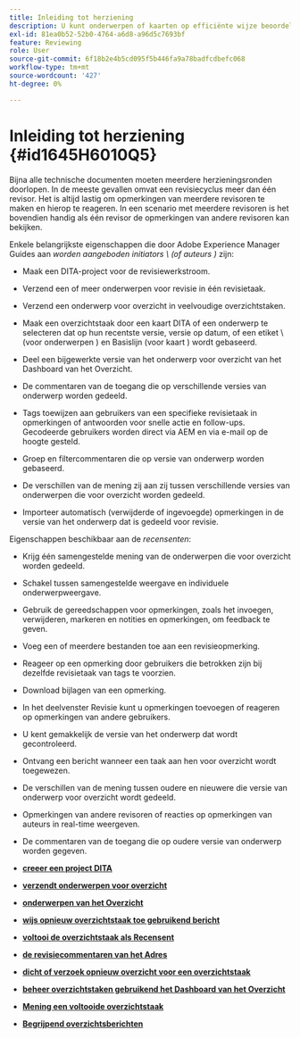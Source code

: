 ```yaml
---
title: Inleiding tot herziening
description: U kunt onderwerpen of kaarten op efficiënte wijze beoordelen in AEM Guides voor een vloeiende inhoudsevaluatie. De functies voor auteurs en revisoren in AEM Guides kennen.
exl-id: 81ea0b52-52b0-4764-a6d8-a96d5c7693bf
feature: Reviewing
role: User
source-git-commit: 6f18b2e4b5cd095f5b446fa9a78badfcdbefc068
workflow-type: tm+mt
source-wordcount: '427'
ht-degree: 0%

---
```


# Inleiding tot herziening {#id1645H6010Q5}

Bijna alle technische documenten moeten meerdere herzieningsronden doorlopen. In de meeste gevallen omvat een revisiecyclus meer dan één revisor. Het is altijd lastig om opmerkingen van meerdere revisoren te maken en hierop te reageren. In een scenario met meerdere revisoren is het bovendien handig als één revisor de opmerkingen van andere revisoren kan bekijken.

Enkele belangrijkste eigenschappen die door Adobe Experience Manager Guides aan *worden aangeboden initiators \ (of auteurs \)* zijn:

- Maak een DITA-project voor de revisiewerkstroom.
- Verzend een of meer onderwerpen voor revisie in één revisietaak.

- Verzend een onderwerp voor overzicht in veelvoudige overzichtstaken.

- Maak een overzichtstaak door een kaart DITA of een onderwerp te selecteren dat op hun recentste versie, versie op datum, of een etiket \ (voor onderwerpen \) en Basislijn \(voor kaart \) wordt gebaseerd.

- Deel een bijgewerkte versie van het onderwerp voor overzicht van het Dashboard van het Overzicht.

- De commentaren van de toegang die op verschillende versies van onderwerp worden gedeeld.
- Tags toewijzen aan gebruikers van een specifieke revisietaak in opmerkingen of antwoorden voor snelle actie en follow-ups. Gecodeerde gebruikers worden direct via AEM en via e-mail op de hoogte gesteld.
- Groep en filtercommentaren die op versie van onderwerp worden gebaseerd.

- De verschillen van de mening zij aan zij tussen verschillende versies van onderwerpen die voor overzicht worden gedeeld.

- Importeer automatisch \(verwijderde of ingevoegde\) opmerkingen in de versie van het onderwerp dat is gedeeld voor revisie.


Eigenschappen beschikbaar aan de *recensenten*:

- Krijg één samengestelde mening van de onderwerpen die voor overzicht worden gedeeld.
- Schakel tussen samengestelde weergave en individuele onderwerpweergave.
- Gebruik de gereedschappen voor opmerkingen, zoals het invoegen, verwijderen, markeren en notities en opmerkingen, om feedback te geven.
- Voeg een of meerdere bestanden toe aan een revisieopmerking.
- Reageer op een opmerking door gebruikers die betrokken zijn bij dezelfde revisietaak van tags te voorzien.
- Download bijlagen van een opmerking.
- In het deelvenster Revisie kunt u opmerkingen toevoegen of reageren op opmerkingen van andere gebruikers.
- U kent gemakkelijk de versie van het onderwerp dat wordt gecontroleerd.
- Ontvang een bericht wanneer een taak aan hen voor overzicht wordt toegewezen.
- De verschillen van de mening tussen oudere en nieuwere die versie van onderwerp voor overzicht wordt gedeeld.
- Opmerkingen van andere revisoren of reacties op opmerkingen van auteurs in real-time weergeven.
- De commentaren van de toegang die op oudere versie van onderwerp worden gegeven.


- **[creeer een project DITA](authoring-create-dita-project.md)**

- **[verzendt onderwerpen voor overzicht](review-send-topics-for-review.md)**

- **[onderwerpen van het Overzicht](review-topics.md)**

- **[wijs opnieuw overzichtstaak toe gebruikend bericht](reassign-review-using-notification.md)**

- **[voltooi de overzichtstaak als Recensent](review-complete-review-tasks.md)**

- **[de revisiecommentaren van het Adres](review-address-review-comments.md)**

- **[dicht of verzoek opnieuw overzicht voor een overzichtstaak](review-close-review-task.md)**

- **[beheer overzichtstaken gebruikend het Dashboard van het Overzicht](review-manage-tasks-review-dashboard.md)**

- **[Mening een voltooide overzichtstaak](review-view-completed-task.md)**

- **[Begrijpend overzichtsberichten](review-understanding-review-notifications.md)**
